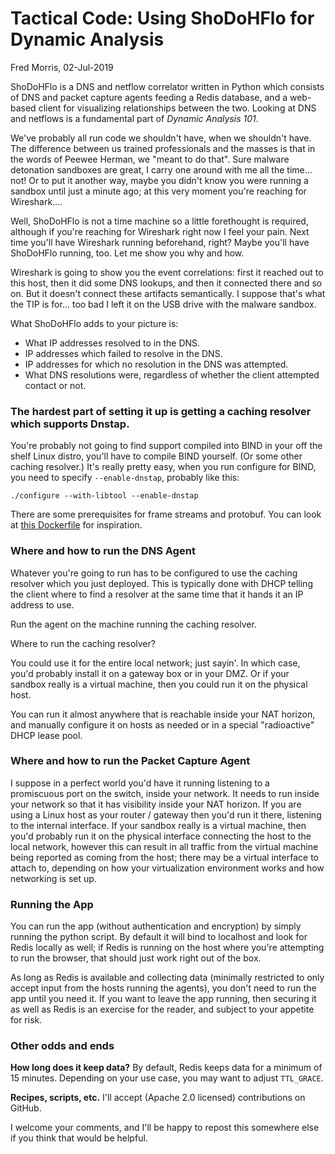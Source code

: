 # Tactical Code: Using ShoDoHFlo for Dynamic Analysis

Fred Morris, 02-Jul-2019

ShoDoHFlo is a DNS and netflow correlator written in Python which consists of DNS and packet capture agents
feeding a Redis database, and a web-based client for visualizing relationships between the two. Looking at
DNS and netflows is a fundamental part of _Dynamic Analysis 101_.

We've probably all run code we shouldn't have, when we shouldn't have. The difference between us trained
professionals and the masses is that in the words of Peewee Herman, we "meant to do that". Sure malware
detonation sandboxes are great, I carry one around with me all the time... not! Or to put it another way,
maybe you didn't know you were running a sandbox until just a minute ago; at this very moment you're
reaching for Wireshark....

Well, ShoDoHFlo is not a time machine so a little forethought is required, although if you're reaching for
Wireshark right now I feel your pain. Next time you'll have Wireshark running beforehand, right? Maybe
you'll have ShoDoHFlo running, too. Let me show you why and how.

Wireshark is going to show you the event correlations: first it reached out to this host, then it did
some DNS lookups, and then it connected there and so on. But it doesn't connect these artifacts
semantically. I suppose that's what the TIP is for... too bad I left it on the USB drive with the malware
sandbox.

What ShoDoHFlo adds to your picture is:

* What IP addresses resolved to in the DNS.
* IP addresses which failed to resolve in the DNS.
* IP addresses for which no resolution in the DNS was attempted.
* What DNS resolutions were, regardless of whether the client attempted contact or not.

### The hardest part of setting it up is getting a caching resolver which supports Dnstap.

You're probably not going to find support compiled into BIND in your off the shelf Linux distro,
you'll have to compile BIND yourself. (Or some other caching resolver.) It's really pretty easy, when
you run configure for BIND, you need to specify `--enable-dnstap`, probably like this:

    ./configure --with-libtool --enable-dnstap

There are some prerequisites for frame streams and protobuf. You can look at [this Dockerfile](https://github.com/m3047/shodohflo/blob/master/examples/docker/Dockerfile) for inspiration.

### Where and how to run the DNS Agent

Whatever you're going to run has to be configured to use the caching resolver which you just deployed.
This is typically done with DHCP telling the client where to find a resolver at the same time that it
hands it an IP address to use.

Run the agent on the machine running the caching resolver.

Where to run the caching resolver?

You could use it for the entire local network; just sayin'. In which case, you'd probably install it
on a gateway box or in your DMZ. Or if your sandbox really is a virtual machine, then you could run
it on the physical host.

You can run it almost anywhere that is reachable inside your NAT horizon, and manually configure it
on hosts as needed or in a special "radioactive" DHCP lease pool.

### Where and how to run the Packet Capture Agent

I suppose in a perfect world you'd have it running listening to a promiscuous port on the switch,
inside your network. It needs to run inside your network so that it has visibility inside your NAT horizon.
If you are using a Linux host as your router / gateway then you'd run it there, listening to the 
internal interface. If your sandbox really is a virtual machine, then you'd probably run it on the physical
interface connecting the host to the local network, however this can result in all traffic from the virtual
machine being reported as coming from the host; there may be a virtual interface to attach to, depending on
how your virtualization environment works and how networking is set up.

### Running the App

You can run the app (without authentication and encryption) by simply running the python script. By
default it will bind to localhost and look for Redis locally as well; if Redis is running on the host
where you're attempting to run the browser, that should just work right out of the box.

As long as Redis is available and collecting data (minimally restricted to only accept input from
the hosts running the agents), you don't need to run the app until you need it. If you want to leave
the app running, then securing it as well as Redis is an exercise for the reader, and subject to your
appetite for risk.

### Other odds and ends

**How long does it keep data?** By default, Redis keeps data for a minimum of 15 minutes. Depending
on your use case, you may want to adjust `TTL_GRACE`.

**Recipes, scripts, etc.** I'll accept (Apache 2.0 licensed) contributions on GitHub.

I welcome your comments, and I'll be happy to repost this somewhere else if you think
that would be helpful. 
